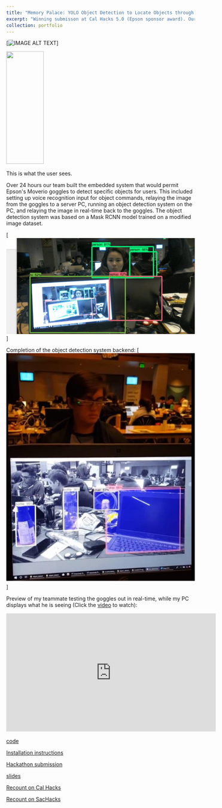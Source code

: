 ```yaml
---
title: "Memory Palace: YOLO Object Detection to Locate Objects through Speech Recognition"
excerpt: "Winning submisson at Cal Hacks 5.0 (Epson sponsor award). Our team developed a pair of display goggles that helps patients with Alzheimer's or other visual/mental disabilities in locating their personal belongings. Users verbalize the item they are searching for (typically items from the COCO image dataset), and all objects detected would be highlighted."
collection: portfolio
---
```

[![IMAGE ALT TEXT](https://he-s3.s3.amazonaws.com/media/sprint/cal-hacks-50/team/475490/e253ebdepson_goggles_lq.PNG)]

<img src="https://he-s3.s3.amazonaws.com/media/sprint/cal-hacks-50/team/475490/e253ebdepson_goggles_lq.PNG" height="300" width="100">

This is what the user sees.

Over 24 hours our team built the embedded system that would permit Epson's Moverio goggles to detect specific objects for users. This included setting up voice recognition input for object commands, relaying the image from the goggles to a server PC, running an object detection system on the PC, and relaying the image in real-time back to the goggles. The object detection system was based on a Mask RCNN model trained on a modified image dataset. 

[![IMAGE ALT TEXT](/images/ba06d3445330501_2205033879773905_1146807820524453888_n.jpg)]

Completion of the object detection system backend: 
[![IMAGE ALT TEXT](/images/moverioimage.PNG)]

Preview of my teammate testing the goggles out in real-time, while my PC displays what he is seeing (Click the [video]((http://www.youtube.com/watch?v=s6UWctGQRwA)) to watch):



<iframe width="560" height="315" src="https://www.youtube.com/embed/s6UWctGQRwA" frameborder="0" allow="accelerometer; autoplay; encrypted-media; gyroscope; picture-in-picture" allowfullscreen></iframe>





[code](https://hkustconnect-my.sharepoint.com/personal/sdatta_connect_ust_hk/_layouts/15/onedrive.aspx?id=%2Fpersonal%2Fsdatta%5Fconnect%5Fust%5Fhk%2FDocuments%2FBerkeley%2FMoverio%2DMemoryPalace%2DInstructions%2Ezip&parent=%2Fpersonal%2Fsdatta%5Fconnect%5Fust%5Fhk%2FDocuments%2FBerkeley)

[Installation instructions](https://drive.google.com/open?id=183nrhzzW63Xrgerxxk8LOU9aBcUO_XZH)


[Hackathon submission](https://calhacks5.hackerearth.com/sprints/cal-hacks-50/dashboard/b436967/submission/)

[slides](https://he-s3.s3.amazonaws.com/media/sprint/cal-hacks-50/team/475490/b524535calhacks_slides.pptx)


[Recount on Cal Hacks](http://www.zacharychaoportfolio.com/blog/calhacks)

[Recount on SacHacks](http://www.zacharychaoportfolio.com/blog/sacHacks)
